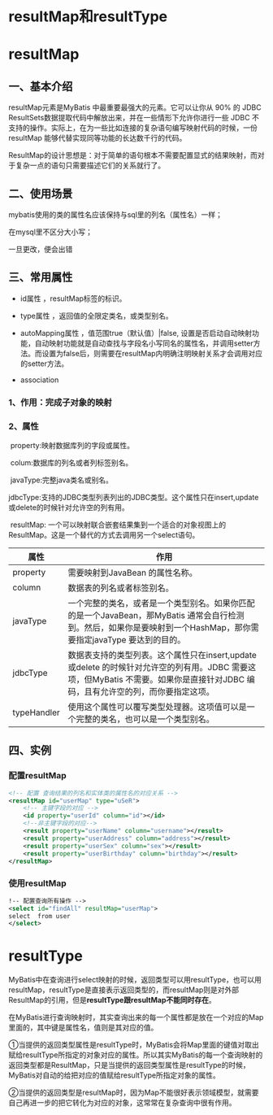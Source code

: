 # resultMap和resultType

# resultMap

## 一、基本介绍

resultMap元素是MyBatis 中最重要最强大的元素。它可以让你从 90% 的 JDBC ResultSets数据提取代码中解放出来，并在一些情形下允许你进行一些 JDBC 不支持的操作。实际上，在为一些比如连接的复杂语句编写映射代码的时候，一份resultMap 能够代替实现同等功能的长达数千行的代码。

ResultMap的设计思想是：对于简单的语句根本不需要配置显式的结果映射，而对于复杂一点的语句只需要描述它们的关系就行了。

## 二、使用场景

mybatis使用的类的属性名应该保持与sql里的列名（属性名）一样；

在mysql里不区分大小写；

一旦更改，便会出错

## 三、常用属性

- id属性 ，resultMap标签的标识。

- type属性 ，返回值的全限定类名，或类型别名。

- autoMapping属性 ，值范围true（默认值）|false, 设置是否启动自动映射功能，自动映射功能就是自动查找与字段名小写同名的属性名，并调用setter方法。而设置为false后，则需要在resultMap内明确注明映射关系才会调用对应的setter方法。

  

- association

### 1、作用：完成子对象的映射

### 2、属性

​		property:映射数据库列的字段或属性。

​        colum:数据库的列名或者列标签别名。

​        javaType:完整java类名或别名。

​        jdbcType:支持的JDBC类型列表列出的JDBC类型。这个属性只在insert,update或delete的时候针对允许空的列有用。

​       resultMap: 一个可以映射联合嵌套结果集到一个适合的对象视图上的ResultMap。这是一个替代的方式去调用另一个select语句。

| 属性        | 作用                                                         |
| ----------- | ------------------------------------------------------------ |
| property    | 需要映射到JavaBean 的属性名称。                              |
| column      | 数据表的列名或者标签别名。                                   |
| javaType    | 一个完整的类名，或者是一个类型别名。如果你匹配的是一个JavaBean，那MyBatis 通常会自行检测到。然后，如果你是要映射到一个HashMap，那你需要指定javaType 要达到的目的。 |
| jdbcType    | 数据表支持的类型列表。这个属性只在insert,update 或delete 的时候针对允许空的列有用。JDBC 需要这项，但MyBatis 不需要。如果你是直接针对JDBC 编码，且有允许空的列，而你要指定这项。 |
| typeHandler | 使用这个属性可以覆写类型处理器。这项值可以是一个完整的类名，也可以是一个类型别名。 |



## 四、实例

### 配置resultMap

```xml
<!-- 配置 查询结果的列名和实体类的属性名的对应关系 -->
<resultMap id="userMap" type="uSeR">
    <!-- 主键字段的对应 -->
    <id property="userId" column="id"></id>
    <!--非主键字段的对应-->
    <result property="userName" column="username"></result>
    <result property="userAddress" column="address"></result>
    <result property="userSex" column="sex"></result>
    <result property="userBirthday" column="birthday"></result>
</resultMap>
```

### 使用resultMap

```xml
!-- 配置查询所有操作 -->
<select id="findAll" resultMap="userMap">
select  from user
</select>
```









# resultType

MyBatis中在查询进行select映射的时候，返回类型可以用resultType，也可以用resultMap，resultType是直接表示返回类型的，而resultMap则是对外部ResultMap的引用，但是**resultType跟resultMap不能同时存在**。

在MyBatis进行查询映射时，其实查询出来的每一个属性都是放在一个对应的Map里面的，其中键是属性名，值则是其对应的值。

①当提供的返回类型属性是resultType时，MyBatis会将Map里面的键值对取出赋给resultType所指定的对象对应的属性。所以其实MyBatis的每一个查询映射的返回类型都是ResultMap，只是当提供的返回类型属性是resultType的时候，MyBatis对自动的给把对应的值赋给resultType所指定对象的属性。

②当提供的返回类型是resultMap时，因为Map不能很好表示领域模型，就需要自己再进一步的把它转化为对应的对象，这常常在复杂查询中很有作用。
















